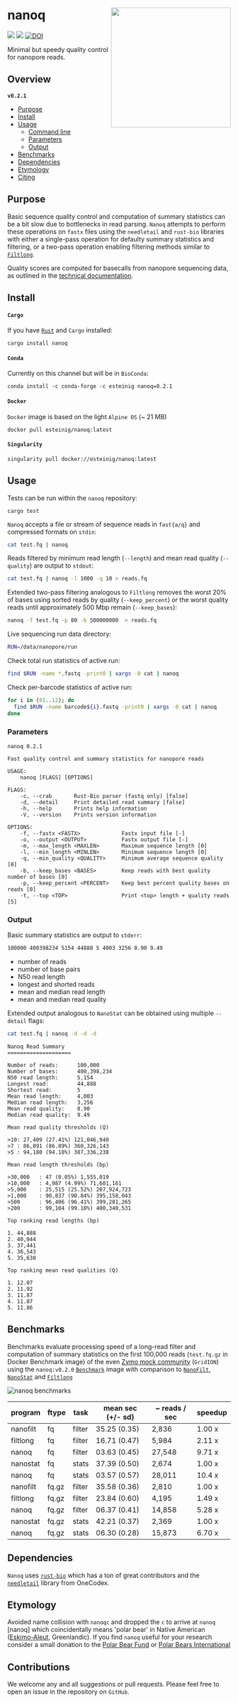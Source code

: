 # nanoq <a href='https://github.com/esteinig'><img src='docs/nanoq.png' align="right" height="270" /></a>

![](https://img.shields.io/badge/lang-rust-black.svg)
![](https://img.shields.io/badge/version-0.2.1-purple.svg)
[![DOI](https://zenodo.org/badge/DOI/10.5281/zenodo.3707754.svg)](https://doi.org/10.5281/zenodo.3707754)

Minimal but speedy quality control for nanopore reads.

## Overview

**`v0.2.1`**

- [Purpose](#purpose)
- [Install](#install)
- [Usage](#usage)
  - [Command line](#command-line)
  - [Parameters](#parameters)
  - [Output](#output)
- [Benchmarks](#benchmarks)
- [Dependencies](#dependencies)
- [Etymology](#etymology)
- [Citing](#citing)

## Purpose

Basic sequence quality control and computation of summary statistics can be a bit slow due to bottlenecks in read parsing. `Nanoq` attempts to perform these operations on `fastx` files using the `needletail` and `rust-bio` libraries with either a single-pass operation for defaulty summary statistics and filtering, or a two-pass operation enabling filtering methods similar to [`Filtlong`](https://github.com/rrwick/Filtlong).

Quality scores are computed for basecalls from nanopore sequencing data, as outlined in the [technical documentation](https://community.nanoporetech.com/technical_documents/data-analysis/).

## Install

#### `Cargo`

If you have [`Rust`](https://www.rust-lang.org/tools/install) and `Cargo` installed:

```
cargo install nanoq
```

#### `Conda`

Currently on this channel but will be in `BioConda`:

```
conda install -c conda-forge -c esteinig nanoq=0.2.1
```

#### `Docker`

`Docker` image is based on the light `Alpine OS` (~ 21 MB)

```
docker pull esteinig/nanoq:latest
```

#### `Singularity`

```
singularity pull docker://esteinig/nanoq:latest
```

## Usage

Tests can be run within the `nanoq` repository:

```
cargo test
```

`Nanoq` accepts a file or stream of sequence reads in `fast{a/q}` and compressed formats on `stdin`:

```bash
cat test.fq | nanoq
```

Reads filtered by minimum read length (`--length`) and mean read quality (`--quality`) are output to `stdout`:

```bash
cat test.fq | nanoq -l 1000 -q 10 > reads.fq 
```

Extended two-pass filtering analogous to `Filtlong` removes the worst 20% of bases using sorted reads by quality (`--keep_percent`) or the worst quality reads until approximately 500 Mbp remain (`--keep_bases`): 

```bash
nanoq -f test.fq -p 80 -b 500000000  > reads.fq 
```

Live sequencing run data directory:

```bash
RUN=/data/nanopore/run
```

Check total run statistics of active run:

```bash
find $RUN -name *.fastq -print0 | xargs -0 cat | nanoq
```

Check per-barcode statistics of active run:

```bash
for i in {01..12}; do
  find $RUN -name barcode${i}.fastq -print0 | xargs -0 cat | nanoq
done
```

### Parameters

```
nanoq 0.2.1

Fast quality control and summary statistics for nanopore reads

USAGE:
    nanoq [FLAGS] [OPTIONS]

FLAGS:
    -c, --crab       Rust-Bio parser (fastq only) [false]
    -d, --detail     Print detailed read summary [false]
    -h, --help       Prints help information
    -V, --version    Prints version information

OPTIONS:
    -f, --fastx <FASTX>             Fastx input file [-]
    -o, --output <OUTPUT>           Fastx output file [-]
    -m, --max_length <MAXLEN>       Maximum sequence length [0]
    -l, --min_length <MINLEN>       Minimum sequence length [0]
    -q, --min_quality <QUALITY>     Minimum average sequence quality [0]
    -b, --keep_bases <BASES>        Keep reads with best quality number of bases [0]
    -p, --keep_percent <PERCENT>    Keep best percent quality bases on reads [0]
    -t, --top <TOP>                 Print <top> length + quality reads [5]
```

### Output

Basic summary statistics are output to `stderr`: 

```bash
100000 400398234 5154 44888 5 4003 3256 8.90 9.49
```

* number of reads
* number of base pairs
* N50 read length
* longest and shorted reads
* mean and median read length
* mean and median read quality 

Extended output analogous to `NanoStat` can be obtained using multiple `--detail` flags:

```bash
cat test.fq | nanoq -d -d -d
```

```
Nanoq Read Summary
====================

Number of reads:      100,000
Number of bases:      400,398,234
N50 read length:      5,154
Longest read:         44,888
Shortest read:        5
Mean read length:     4,003
Median read length:   3,256
Mean read quality:    8.90
Median read quality:  9.49

Mean read quality thresholds (Q)

>10: 27,409 (27.41%) 121,046,940
>7 : 86,891 (86.89%) 360,326,143
>5 : 94,180 (94.18%) 387,336,238

Mean read length thresholds (bp)

>30,000   : 47 (0.05%) 1,555,019
>10,000   : 4,987 (4.99%) 71,601,161
>5,000    : 25,515 (25.52%) 207,924,723
>1,000    : 90,837 (90.84%) 395,158,043
>500      : 96,406 (96.41%) 399,281,265
>200      : 99,104 (99.10%) 400,340,531

Top ranking read lengths (bp)

1. 44,888
2. 40,044
3. 37,441
4. 36,543
5. 35,630

Top ranking mean read qualities (Q)

1. 12.07
2. 11.92
3. 11.87
4. 11.87
5. 11.86
```

## Benchmarks

Benchmarks evaluate processing speed of a long-read filter and computation of summary statistics on the first 100,000 reads (`test.fq.gz` in Docker Benchmark image) of the even [Zymo mock community](https://github.com/LomanLab/mockcommunity) (`GridION`) using the `nanoq:v0.2.0` [`Benchmark`](paper/Benchmarks) image with comparison to [`NanoFilt`](https://github.com/wdecoster/nanofilt), [`NanoStat`](https://github.com/wdecoster/nanostat) and [`Filtlong`](https://github.com/rrwick/Filtlong)

![nanoq benchmarks](paper/benchmarks.png?raw=true "Nanoq benchmarks")

| program         | ftype  |task   | mean sec (+/- sd)   |  ~ reads / sec  | speedup |
| -------------   | -------|-------|---------------------|-----------------|---------|
| nanofilt        | fq     |filter | 35.25 (0.35)        | 2,836           | 1.00 x  |
| filtlong        | fq     |filter | 16.71 (0.47)        | 5,984           | 2.11 x  |
| nanoq           | fq     |filter | 03.63 (0.45)        | 27,548          | 9.71 x  |
| nanostat        | fq     |stats  | 37.39 (0.50)        | 2,674           | 1.00 x  |
| nanoq           | fq     |stats  | 03.57 (0.57)        | 28,011          | 10.4 x  |
| nanofilt        | fq.gz  |filter | 35.58 (0.36)        | 2,810           | 1.00 x  |
| filtlong        | fq.gz  |filter | 23.84 (0.60)        | 4,195           | 1.49 x  |
| nanoq           | fq.gz  |filter | 06.37 (0.41)        | 14,858          | 5.28 x  |
| nanostat        | fq.gz  |stats  | 42.21 (0.37)        | 2,369           | 1.00 x  |
| nanoq           | fq.gz  |stats  | 06.30 (0.28)        | 15,873          | 6.70 x  |


## Dependencies

`Nanoq` uses [`rust-bio`](https://rust-bio.github.io/) which has a ton of great contributors and the [`needletail`](https://github.com/onecodex/needletail) library from OneCodex. 

## Etymology

Avoided name collision with `nanoqc` and dropped the `c` to arrive at `nanoq` [nanɔq] which coincidentally means 'polar bear' in Native American ([Eskimo-Aleut](https://en.wikipedia.org/wiki/Eskimo%E2%80%93Aleut_languages), Greenlandic). If you find `nanoq` useful for your research consider a small donation to the [Polar Bear Fund](https://www.polarbearfund.ca/) or [Polar Bears International](https://polarbearsinternational.org/)

## Contributions

We welcome any and all suggestions or pull requests. Please feel free to open an issue in the repository on `GitHub`.